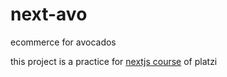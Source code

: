 # next-avo
ecommerce for avocados

this project is a practice for [nextjs course](https://platzi.com/clases/next/) of platzi
 
